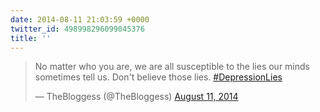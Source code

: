 ```yaml
---
date: 2014-08-11 21:03:59 +0000
twitter_id: 498998296099045376
title: ''
---
```


<blockquote class="twitter-tweet"><p lang="en" dir="ltr">No matter who you are, we are all susceptible to the lies our minds sometimes tell us.  Don&#39;t believe those lies.  <a href="https://twitter.com/hashtag/DepressionLies?src=hash&amp;ref_src=twsrc%5Etfw">#DepressionLies</a></p>&mdash; TheBloggess (@TheBloggess) <a href="https://twitter.com/TheBloggess/status/498975370314407936?ref_src=twsrc%5Etfw">August 11, 2014</a></blockquote>
<script async src="https://platform.twitter.com/widgets.js" charset="utf-8"></script>
